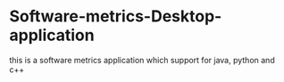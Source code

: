 # Software-metrics-Desktop-application
this is a software metrics application which support for java, python and c++
